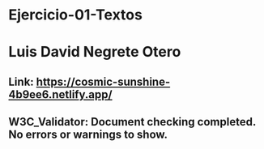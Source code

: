 # Ejercicio-01-Textos

# Luis David Negrete Otero

## Link: https://cosmic-sunshine-4b9ee6.netlify.app/

## W3C_Validator: Document checking completed. No errors or warnings to show.